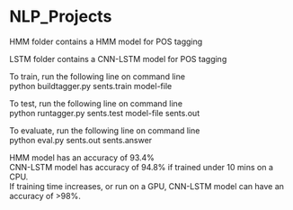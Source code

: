 # NLP_Projects

HMM folder contains a HMM model for POS tagging <br/>

LSTM folder contains a CNN-LSTM model for POS tagging <br/>

To train, run the following line on command line <br/>
python buildtagger.py sents.train model-file

To test, run the following line on command line <br/>
python runtagger.py sents.test model-file sents.out

To evaluate, run the following line on command line <br/>
python eval.py sents.out sents.answer


HMM model has an accuracy of 93.4% <br/>
CNN-LSTM model has accuracy of 94.8% if trained under 10 mins on a CPU. <br/>
If training time increases, or run on a GPU, CNN-LSTM model can have an accuracy of >98%.
